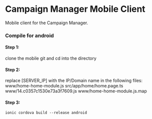 # Campaign Manager Mobile Client

Mobile client for the Campaign Manager.

### Compile for android
#### Step 1:
clone the mobile git and cd into the directory

#### Step 2:
replace [SERVER_IP] with the IP/Domain name in the following files:
    www/home-home-module.js
    src/app/home/home.page.ts
    www/14.c0357c1530e73a3f7609.js
    www/home-home-module.js.map

#### Step 3:

    ionic cordova build --release android



